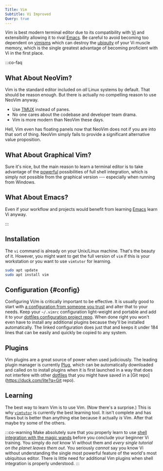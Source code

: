 ```yaml
---
Title: Vim
Subtitle: Vi Improved
Query: true
---
```


*Vim* is best modern terminal editor due to its compatibility with [Vi](/tools/editors/vi/) and extensibility allowing it to rival [Emacs](/tools/editors/emacs/). Be careful to avoid becoming too dependent on [vimisms](vimisms/) which can destroy the [ubiquity](/what/ubiquitous/) of your Vi muscle memory, which is the single greatest advantage of becoming proficient with Vi in the first place.

:::co-faq

## What About NeoVim?

Vim is the standard editor included on *all* Linux systems by default. That should be reason enough. But there is actually no compelling reason to use NeoVim anyway. 

* Use [TMUX](/tools/tmux/) instead of panes. 
* No one cares about the codebase and developer team drama. 
* Vim is more modern than NeoVim these days.

Hell, Vim even has floating panels now that NeoVim does not if you are into that sort of thing. NeoVim simply fails to provide a significant alternative value proposition.

## What About Graphical Vim?

Sure it's nice, but the main reason to learn a terminal editor is to
take advantage of the [powerful](/tools/editors/vi/how/magic/)
possibilities of full shell integration, which is simply not possible
from the graphical version --- especially when running from Windows.

## What About Emacs?

Even if your workflow and projects would benefit from learning [Emacs](/tools/editors/emacs/) learn Vi anyway.

:::

## Installation

The `vi` command is already on your Unix/Linux machine. That's the beauty of it. However, you might want to get the full version of `vim` if this is your workstation or you want to use `vimtutor` for learning.

```sh
sudo apt update
sudo apt install vim
```

## Configuration {#config}

Configuring Vi/m is critically important to be effective. It is usually
good to start with [a configuration from someone you trust](./vimrc) and
alter that to your needs. Keep your `~/.vimrc` configuration
light-weight and portable and add it to your [dotfiles configuration
project repo](/tools/linux/tasks/dotfiles/vim). When done right you
won't even have to install any additional plugins because they'll be
installed automatically. The linked configuration does just that and
keeps it under 184 lines that can be easily and quickly be copied to any
system. 

## Plugins

Vim plugins are a great source of power when used judiciously. The leading plugin manager is currently [Plug](https://github.com/junegunn/vim-plug), which can be automatically downloaded and called on to install plugins when it is first launched in a way that does not interfere with other [dotfiles](https://duck.com/lite?kae=t&q=dotfiles) that you might have saved in a [Git repo](https://duck.com/lite?q=Git repo).

## Learning

The best way to learn Vim is to use Vim. (Now there's a surprise.) This
is why [`vimtutor`](https://duck.com/lite?kae=t&q=`vimtutor`) is
currently the best learning tool. It isn't complete and has flaws but is
better than anything else because it actually *is* Vim. After that maybe
try some of the others.

:::co-warning
Make absolutely sure that you properly learn to use [shell integration
with the magic wands](/tools/editors/vi/how/magic/) before you conclude
your beginner Vi training. You simply do *not* know Vi without them and
*every single tutorial on the planet leaves them out*. You seriously
*cannot* say you know Vi without understanding the single most powerful
feature of the world's most ubiquitous editor. There is little need for
additional Vim plugins when shell integration is properly understood.
:::

